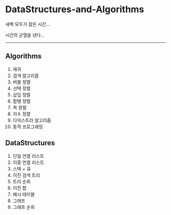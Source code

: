 # DataStructures-and-Algorithms

새벽 모두가 잠든 시간...

시간의 균열을 낸다...

---

## Algorithms

1. 재귀
2. 검색 알고리즘
3. 버블 정렬
4. 선택 정렬
5. 삽입 정렬
6. 합병 정렬
7. 퀵 정렬
8. 지수 정렬
9. 다익스트라 알고리즘
10. 동적 프로그래밍

## DataStructures

1. 단일 연결 리스트
2. 이중 연결 리스트
3. 스택 + 큐
4. 이진 검색 트리
5. 트리 순회
6. 이진 합
7. 해시 테이블
8. 그래프
9. 그래프 순회
